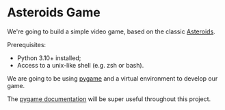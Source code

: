 # Asteroids Game

We're going to build a simple video game, based on the classic [Asteroids](https://en.wikipedia.org/wiki/Asteroids_(video_game)). 

Prerequisites:
* Python 3.10+ installed;
* Access to a unix-like shell (e.g. zsh or bash).

We are going to be using [pygame](https://www.pygame.org/news) and a virtual environment to develop our game.

The [pygame documentation](https://www.pygame.org/docs/ref/pygame.html) will be super useful throughout this project. 
